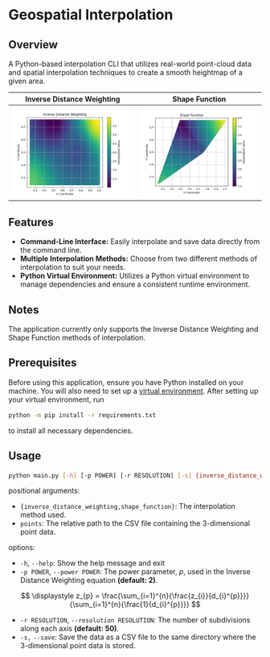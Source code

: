 # Geospatial Interpolation

## Overview

A Python-based interpolation CLI that utilizes real-world point-cloud data and spatial interpolation techniques to create a smooth heightmap of a given area.

Inverse Distance Weighting | Shape Function
:-------------------------:|:-------------:
<img src="./assets/images/inverse_distance_weighting.png" alt="Inverse Distance Weighting" /> | <img src="./assets/images/shape_function.png" alt="Inverse Distance Weighting" />

<!-- ![Inverse Distance Weighting](./assets/images/inverse_distance_weighting.png) ![Shape Function](./assets/images/shape_function.png) -->

## Features

- **Command-Line Interface:** Easily interpolate and save data directly from the command line.
- **Multiple Interpolation Methods:** Choose from two different methods of interpolation to suit your needs.
- **Python Virtual Environment:** Utilizes a Python virtual environment to manage dependencies and ensure a consistent runtime environment.

## Notes

The application currently only supports the Inverse Distance Weighting and Shape Function methods of interpolation.

## Prerequisites

Before using this application, ensure you have Python installed on your machine. You will also need to set up a [virtual environment](https://docs.python.org/3/library/venv.html). After setting up your virtual environment, run

```bash
python -m pip install -r requirements.txt
```

to install all necessary dependencies.

## Usage

```bash
python main.py [-h] [-p POWER] [-r RESOLUTION] [-s] {inverse_distance_weighting,shape_function} points
```

positional arguments:

- `{inverse_distance_weighting,shape_function}`: The interpolation method used.
- `points`: The relative path to the CSV file containing the 3-dimensional point data.

options:

- `-h`, `--help`: Show the help message and exit
- `-p POWER`, `--power POWER`: The power parameter, $p$, used in the Inverse Distance Weighting equation **(default: 2)**.

$$
\displaystyle z_{p} = \frac{\sum_{i=1}^{n}{\frac{z_{i}}{d_{i}^{p}}}}{\sum_{i=1}^{n}{\frac{1}{d_{i}^{p}}}}
$$

- `-r RESOLUTION`, `--resolution RESOLUTION`: The number of subdivisions along each axis **(default: 50)**.
- `-s,` `--save`: Save the data as a CSV file to the same directory where the 3-dimensional point data is stored.
